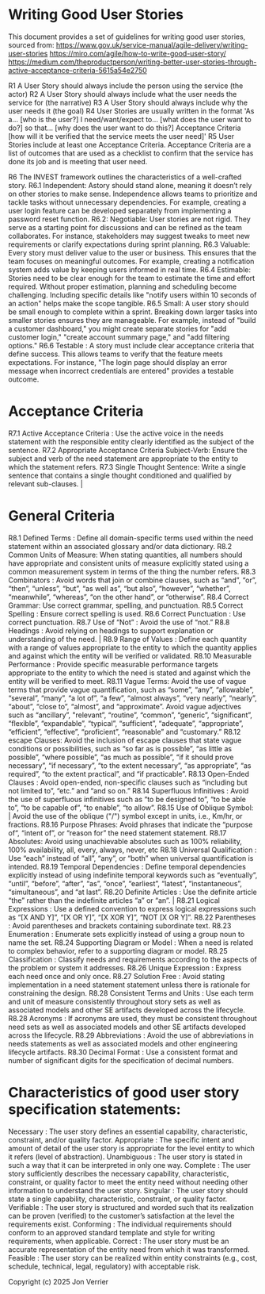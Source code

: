# Writing Good User Stories

This document provides a set of guidelines for writing good user stories, sourced from:
https://www.gov.uk/service-manual/agile-delivery/writing-user-stories 
https://miro.com/agile/how-to-write-good-user-story/ 
https://medium.com/theproductperson/writing-better-user-stories-through-active-acceptance-criteria-5615a54e2750

R1 A User Story should always include the person using the service (the actor)
R2 A User Story should always include what the user needs the service for (the narrative)
R3 A User Story should always include why the user needs it (the goal)
R4 User Stories are usually written in the format 'As a… [who is the user?] I need/want/expect to… [what does the user want to do?] so that… [why does the user want to do this?] Acceptance Criteria [how will it be verified that the service meets the user need]'
R5 User Stories include at least one Acceptance Criteria. Acceptance Criteria are a list of outcomes that are used as a checklist to confirm that the service has done its job and is meeting that user need.

R6 The INVEST framework outlines the characteristics of a well-crafted story.
R6.1 Independent: Astory should stand alone, meaning it doesn’t rely on other stories to make sense. Independence allows teams to prioritize and tackle tasks without unnecessary dependencies. For example, creating a user login feature can be developed separately from implementing a password reset function.
R6.2: Negotiable: User stories are not rigid. They serve as a starting point for discussions and can be refined as the team collaborates. For instance, stakeholders may suggest tweaks to meet new requirements or clarify expectations during sprint planning.
R6.3 Valuable: Every story must deliver value to the user or business. This ensures that the team focuses on meaningful outcomes. For example, creating a notification system adds value by keeping users informed in real time.
R6.4 Estimable: Stories need to be clear enough for the team to estimate the time and effort required. Without proper estimation, planning and scheduling become challenging. Including specific details like "notify users within 10 seconds of an action" helps make the scope tangible.
R6.5 Small: A user story should be small enough to complete within a sprint. Breaking down larger tasks into smaller stories ensures they are manageable. For example, instead of "build a customer dashboard," you might create separate stories for "add customer login," "create account summary page," and "add filtering options."
R6.6 Testable : A story must include clear acceptance criteria that define success. This allows teams to verify that the feature meets expectations. For instance, "The login page should display an error message when incorrect credentials are entered" provides a testable outcome.


# Acceptance Criteria
R7.1 Active Acceptance Criteria : Use the active voice in the needs statement with the responsible entity clearly identified as the subject of the sentence. 
R7.2 Appropriate Acceptance Criteria Subject-Verb: Ensure the subject and verb of the need statement are appropriate to the entity to which the statement refers.
R7.3 Single Thought Sentence: Write a single sentence that contains a single thought conditioned and qualified by relevant sub-clauses. |

# General Criteria
R8.1 Defined Terms : Define all domain-specific terms used within the need statement within an associated glossary and/or data dictionary.
R8.2 Common Units of Measure: When stating quantities, all numbers should have appropriate and consistent units of measure explicitly stated using a common measurement system in terms of the thing the number refers.
R8.3 Combinators : Avoid words that join or combine clauses, such as “and”, “or”, “then”, “unless”, “but”, “as well as”, “but also”, “however”, “whether”, “meanwhile”, “whereas”, “on the other hand”, or “otherwise”. 
R8.4 Correct Grammar: Use correct grammar, spelling, and punctuation. 
R8.5 Correct Spelling : Ensure correct spelling is used.
R8.6 Correct Punctuation : Use correct punctuation.
R8.7 Use of “Not” : Avoid the use of “not.”
R8.8 Headings : Avoid relying on headings to support explanation or understanding of the need. |
R8.9 Range of Values : Define each quantity with a range of values appropriate to the entity to which the quantity applies and against which the entity will be verified or validated.
R8.10 Measurable Performance : Provide specific measurable performance targets appropriate to the entity to which the need is stated and against which the entity will be verified to meet.
R8.11 Vague Terms: Avoid the use of vague terms that provide vague quantification, such as “some”, “any”, “allowable”, “several”, “many”, “a lot of”, “a few”, “almost always”, “very nearly”, “nearly”, “about”, “close to”, “almost”, and “approximate”. Avoid vague adjectives such as “ancillary”, "relevant”, “routine”, “common”, “generic”, “significant”, “flexible”, “expandable”, “typical”, “sufficient”, “adequate”, “appropriate”, “efficient”, “effective”, “proficient”, “reasonable” and “customary.”
R8.12 escape Clauses: Avoid the inclusion of escape clauses that state vague conditions or possibilities, such as “so far as is possible”, “as little as possible”, “where possible”, “as much as possible”, “if it should prove necessary”, “if necessary”, “to the extent necessary”, “as appropriate”, “as required”, “to the extent practical”, and “if practicable”.
R8.13 Open-Ended Clauses : Avoid open-ended, non-specific clauses such as “including but not limited to”, “etc.” and “and so on.”
R8.14 Superfluous Infinitives : Avoid the use of superfluous infinitives such as “to be designed to”, “to be able to”, “to be capable of”, “to enable”, “to allow”. 
R8.15 Use of Oblique Symbol:    | Avoid the use of the oblique ("/") symbol except in units, i.e., Km/hr, or fractions. 
R8.16 Purpose Phrases: Avoid phrases that indicate the “purpose of“, “intent of”, or “reason for” the need statement statement. 
R8.17 Absolutes: Avoid using unachievable absolutes such as 100% reliability, 100% availability, all, every, always, never, etc
R8.18 Universal Qualification : Use “each” instead of “all”, “any”, or “both” when universal quantification is intended.
R8.19 Temporal Dependencies : Define temporal dependencies explicitly instead of using indefinite temporal keywords such as “eventually”, “until”, “before”, “after”, “as”, “once”, “earliest”, “latest”, “instantaneous”, “simultaneous”, and “at last”. 
R8.20 Definite Articles : Use the definite article “the” rather than the indefinite articles “a” or “an”. |
R8.21 Logical Expressions : Use a defined convention to express logical expressions such as “[X AND Y]”, “[X OR Y]”, “[X XOR Y]”, “NOT [X OR Y]”. 
R8.22 Parentheses : Avoid parentheses and brackets containing subordinate text. 
R8.23 Enumeration : Enumerate sets explicitly instead of using a group noun to name the set. 
R8.24 Supporting Diagram or Model : When a need is related to complex behavior, refer to a supporting diagram or model. 
R8.25 Classification  : Classify needs and requirements according to the aspects of the problem or system it addresses. 
R8.26 Unique Expression : Express each need once and only once. 
R8.27 Solution Free : Avoid stating implementation in a need statement statement unless there is rationale for constraining the design. 
R8.28 Consistent Terms and Units : Use each term and unit of measure consistently throughout story sets as well as associated models and other SE artifacts developed across the lifecycle.
R8.28 Acronyms : If acronyms are used, they must be consistent throughout need sets as well as associated models and other SE artifacts developed across the lifecycle.
R8.29 Abbreviations : Avoid the use of abbreviations in needs statements as well as associated models and other engineering lifecycle artifacts.
R8.30 Decimal Format : Use a consistent format and number of significant digits for the specification of decimal numbers.

# Characteristics of good user story specification statements:
Necessary : The user story defines an essential capability, characteristic, constraint, and/or quality factor.
Appropriate : The specific intent and amount of detail of the user story is appropriate for the level entity to which it refers (level of abstraction).
Unambiguous : The user story is stated in such a way that it can be interpreted in only one way.
Complete : The user story sufficiently describes the necessary capability, characteristic, constraint, or quality factor to meet the entity need without needing other information to understand the user story. 
Singular : The user story should state a single capability, characteristic, constraint, or quality factor. 
Verifiable : The user story is structured and worded such that its realization can be proven (verified) to the customer’s satisfaction at the level the requirements exist. 
Conforming : The individual requirements should conform to an approved standard template and style for writing requirements, when applicable. 
Correct : The user story must be an accurate representation of the entity need from which it was transformed. 
Feasible : The user story can be realized within entity constraints (e.g., cost, schedule, technical, legal, regulatory) with acceptable risk. 






Copyright (c) 2025 Jon Verrier